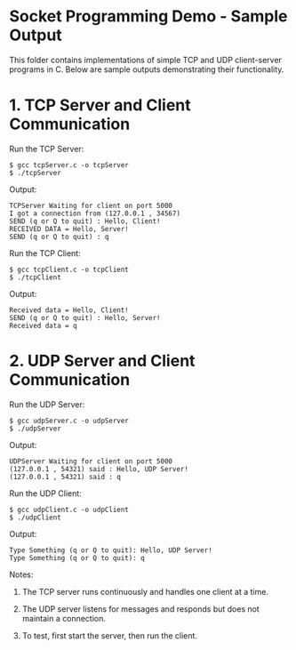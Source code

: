 # Socket Programming Demo - Sample Output

This folder contains implementations of simple TCP and UDP client-server programs in C. Below are sample outputs demonstrating their functionality.

# 1. TCP Server and Client Communication

Run the TCP Server:

    $ gcc tcpServer.c -o tcpServer
    $ ./tcpServer

Output:

    TCPServer Waiting for client on port 5000
    I got a connection from (127.0.0.1 , 34567)
    SEND (q or Q to quit) : Hello, Client!
    RECEIVED DATA = Hello, Server!
    SEND (q or Q to quit) : q

Run the TCP Client:

    $ gcc tcpClient.c -o tcpClient
    $ ./tcpClient

Output:

    Received data = Hello, Client!
    SEND (q or Q to quit) : Hello, Server!
    Received data = q

# 2. UDP Server and Client Communication

Run the UDP Server:

    $ gcc udpServer.c -o udpServer
    $ ./udpServer

Output:

    UDPServer Waiting for client on port 5000
    (127.0.0.1 , 54321) said : Hello, UDP Server!
    (127.0.0.1 , 54321) said : q

Run the UDP Client:

    $ gcc udpClient.c -o udpClient
    $ ./udpClient

Output:

    Type Something (q or Q to quit): Hello, UDP Server!
    Type Something (q or Q to quit): q

Notes:

1. The TCP server runs continuously and handles one client at a time.

2. The UDP server listens for messages and responds but does not maintain a connection.

3. To test, first start the server, then run the client.
